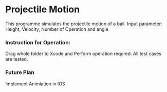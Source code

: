 # Projectile Motion
This programme simulates the projectile motion of a ball.
Input parameter: Height, Velocity, Number of Operation and angle


### Instruction for Operation:
Drag whole folder to Xcode and Perform operation requred. All test cases are tested.


### Future Plan
Implement Animiation in IOS
